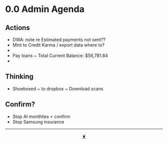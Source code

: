 # 0.0 Admin Agenda

## Actions

* DWA: note re Estimated payments not sent??
* Mint to Credit Karma / export data where to?
*   
* Pay loans ~ Total Current Balance: $56,781.84
*   

## Thinking

* Shoeboxed ~ to dropbox ~ Download scans

  

## Confirm?

  

* Stop AI monthlies < confirm
* Stop Samsung insurance

***

<center title="Hello! Click me to go up to the top"><a class="aDingbat" href="javascript:window.scrollTo(0,0);">❦</a></center>